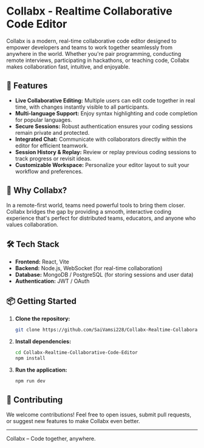 # Collabx - Realtime Collaborative Code Editor

Collabx is a modern, real-time collaborative code editor designed to empower developers and teams to work together seamlessly from anywhere in the world. Whether you're pair programming, conducting remote interviews, participating in hackathons, or teaching code, Collabx makes collaboration fast, intuitive, and enjoyable.

## 🚀 Features

- **Live Collaborative Editing:** Multiple users can edit code together in real time, with changes instantly visible to all participants.
- **Multi-language Support:** Enjoy syntax highlighting and code completion for popular languages.
- **Secure Sessions:** Robust authentication ensures your coding sessions remain private and protected.
- **Integrated Chat:** Communicate with collaborators directly within the editor for efficient teamwork.
- **Session History & Replay:** Review or replay previous coding sessions to track progress or revisit ideas.
- **Customizable Workspace:** Personalize your editor layout to suit your workflow and preferences.

## 🌟 Why Collabx?

In a remote-first world, teams need powerful tools to bring them closer. Collabx bridges the gap by providing a smooth, interactive coding experience that's perfect for distributed teams, educators, and anyone who values collaboration.

## 🛠️ Tech Stack

- **Frontend:** React, Vite
- **Backend:** Node.js, WebSocket (for real-time collaboration)
- **Database:** MongoDB / PostgreSQL (for storing sessions and user data)
- **Authentication:** JWT / OAuth

## 📦 Getting Started

1. **Clone the repository:**
   ```bash
   git clone https://github.com/SaiVamsi228/Collabx-Realtime-Collaborative-Code-Editor.git
   ```
2. **Install dependencies:**
   ```bash
   cd Collabx-Realtime-Collaborative-Code-Editor
   npm install
   ```
3. **Run the application:**
   ```bash
   npm run dev
   ```

## 🤝 Contributing

We welcome contributions! Feel free to open issues, submit pull requests, or suggest new features to make Collabx even better.

---

Collabx – Code together, anywhere.
